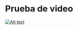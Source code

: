 # Prueba de video 


[![Alt text](https://img.youtube.com/vi/f-AC-ITDc2w/0.jpg)](https://www.youtube.com/watch?v=f-AC-ITDc2w)

